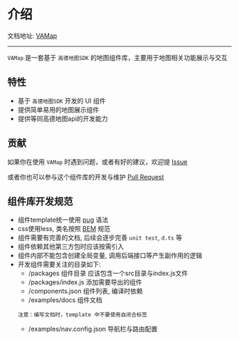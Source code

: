 # 介绍

文档地址:  [VAMap]()

----

`VAMap` 是一套基于 `高德地图SDK` 的地图组件库，主要用于地图相关功能展示与交互

## 特性

- 基于 `高德地图SDK` 开发的 UI 组件
- 提供简单易用的地图展示组件
- 提供等同高德地图api的开发能力

## 贡献

如果你在使用 `VAMap` 时遇到问题，或者有好的建议，欢迎提 [Issue]()

或者你也可以参与这个组件库的开发与维护 [Pull Request]()

## 组件库开发规范

- 组件template统一使用 [pug](https://pugjs.org/zh-cn/api/getting-started.html) 语法
- css使用less, 类名按照 [BEM](http://getbem.com/) 规范
- 组件需要有完善的文档, 后续会逐步完善 `unit test`, `d.ts` 等
- 组件依赖其他第三方包时应该按需引入
- 组件内部不能包含创建全局变量, 调用后端接口等产生副作用的逻辑
- 开发组件需要关注的目录如下: 
  - /packages  组件目录 应该包含一个src目录与index.js文件
  - /packages/index.js  添加需要导出的组件
  - /components.json  组件列表, 编译时依赖
  - /examples/docs  组件文档
  ```
  注意：编写文档时，template 中不要使用自闭合标签
  ```
  - /examples/nav.config.json  导航栏与路由配置